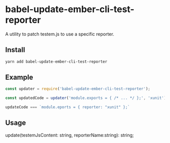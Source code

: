 # babel-update-ember-cli-test-reporter

A utility to patch testem.js to use a specific reporter.

## Install
```sh
yarn add babel-update-ember-cli-test-reporter
```

## Example

```js
const updater = require('babel-update-ember-cli-test-reporter');

const updatedCode = updater('module.exports = { /* ... */ };', 'xunit');

updateCode === `module.eports = { reporter: "xunit" };`
```


## Usage

update(testemJsContent: string, reporterName:string): string;

